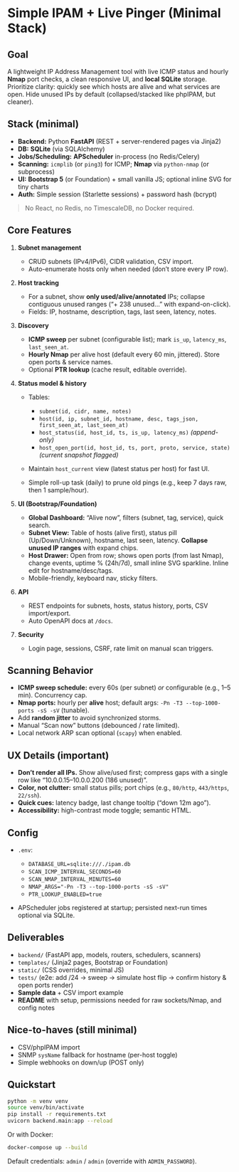 # Simple IPAM + Live Pinger (Minimal Stack)

## Goal

A lightweight IP Address Management tool with live ICMP status and hourly **Nmap** port checks, a clean responsive UI, and **local SQLite** storage. Prioritize clarity: quickly see which hosts are alive and what services are open. Hide unused IPs by default (collapsed/stacked like phpIPAM, but cleaner).

## Stack (minimal)

* **Backend:** Python **FastAPI** (REST + server-rendered pages via Jinja2)
* **DB:** **SQLite** (via SQLAlchemy)
* **Jobs/Scheduling:** **APScheduler** in-process (no Redis/Celery)
* **Scanning:** `icmplib` (or `ping3`) for ICMP; **Nmap** via `python-nmap` (or subprocess)
* **UI:** **Bootstrap 5** (or Foundation) + small vanilla JS; optional inline SVG for tiny charts
* **Auth:** Simple session (Starlette sessions) + password hash (bcrypt)

> No React, no Redis, no TimescaleDB, no Docker required.

## Core Features

1. **Subnet management**

   * CRUD subnets (IPv4/IPv6), CIDR validation, CSV import.
   * Auto-enumerate hosts only when needed (don’t store every IP row).
2. **Host tracking**

   * For a subnet, show **only used/alive/annotated** IPs; collapse contiguous unused ranges (“+ 238 unused…” with expand-on-click).
   * Fields: IP, hostname, description, tags, last seen, latency, notes.
3. **Discovery**

   * **ICMP sweep** per subnet (configurable list); mark `is_up`, `latency_ms`, `last_seen_at`.
   * **Hourly Nmap** per alive host (default every 60 min, jittered). Store open ports & service names.
   * Optional **PTR lookup** (cache result, editable override).
4. **Status model & history**

   * Tables:

     * `subnet(id, cidr, name, notes)`
     * `host(id, ip, subnet_id, hostname, desc, tags_json, first_seen_at, last_seen_at)`
     * `host_status(id, host_id, ts, is_up, latency_ms)`  *(append-only)*
     * `host_open_port(id, host_id, ts, port, proto, service, state)` *(current snapshot flagged)*
   * Maintain `host_current` view (latest status per host) for fast UI.
   * Simple roll-up task (daily) to prune old pings (e.g., keep 7 days raw, then 1 sample/hour).
5. **UI (Bootstrap/Foundation)**

   * **Global Dashboard:** “Alive now”, filters (subnet, tag, service), quick search.
   * **Subnet View:** Table of hosts (alive first), status pill (Up/Down/Unknown), hostname, last seen, latency. **Collapse unused IP ranges** with expand chips.
   * **Host Drawer:** Open from row; shows open ports (from last Nmap), change events, uptime % (24h/7d), small inline SVG sparkline. Inline edit for hostname/desc/tags.
   * Mobile-friendly, keyboard nav, sticky filters.
6. **API**

   * REST endpoints for subnets, hosts, status history, ports, CSV import/export.
   * Auto OpenAPI docs at `/docs`.
7. **Security**

   * Login page, sessions, CSRF, rate limit on manual scan triggers.

## Scanning Behavior

* **ICMP sweep schedule:** every 60s (per subnet) *or* configurable (e.g., 1–5 min). Concurrency cap.
* **Nmap ports:** hourly per **alive** host; default args: `-Pn -T3 --top-1000-ports -sS -sV` (tunable).
* Add **random jitter** to avoid synchronized storms.
* Manual “Scan now” buttons (debounced / rate limited).
* Local network ARP scan optional (`scapy`) when enabled.

## UX Details (important)

* **Don’t render all IPs.** Show alive/used first; compress gaps with a single row like “10.0.0.15–10.0.0.200 (186 unused)”.
* **Color, not clutter:** small status pills; port chips (e.g., `80/http`, `443/https`, `22/ssh`).
* **Quick cues:** latency badge, last change tooltip (“down 12m ago”).
* **Accessibility:** high-contrast mode toggle; semantic HTML.

## Config

* `.env`:

  * `DATABASE_URL=sqlite:///./ipam.db`
  * `SCAN_ICMP_INTERVAL_SECONDS=60`
  * `SCAN_NMAP_INTERVAL_MINUTES=60`
  * `NMAP_ARGS="-Pn -T3 --top-1000-ports -sS -sV"`
  * `PTR_LOOKUP_ENABLED=true`
* APScheduler jobs registered at startup; persisted next-run times optional via SQLite.

## Deliverables

* `backend/` (FastAPI app, models, routers, schedulers, scanners)
* `templates/` (Jinja2 pages, Bootstrap or Foundation)
* `static/` (CSS overrides, minimal JS)
* `tests/` (e2e: add /24 → sweep → simulate host flip → confirm history & open ports render)
* **Sample data** + CSV import example
* **README** with setup, permissions needed for raw sockets/Nmap, and config notes

## Nice-to-haves (still minimal)

* CSV/phpIPAM import
* SNMP `sysName` fallback for hostname (per-host toggle)
* Simple webhooks on down/up (POST only)

## Quickstart

```bash
python -m venv venv
source venv/bin/activate
pip install -r requirements.txt
uvicorn backend.main:app --reload
```

Or with Docker:

```bash
docker-compose up --build
```

Default credentials: `admin` / `admin` (override with `ADMIN_PASSWORD`).

